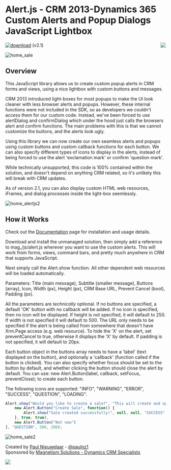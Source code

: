 # Alert.js - CRM 2013-Dynamics 365 Custom Alerts and Popup Dialogs JavaScript Lightbox
[![download](https://user-images.githubusercontent.com/14048382/27844360-c7ea9670-6174-11e7-8658-80d356c1ba8f.png)](https://github.com/PaulNieuwelaar/alertjs/releases/download/v2.1/AlertJS_2_1_0_0.zip) (v2.1) [<img align="right" src="https://user-images.githubusercontent.com/14048382/29433676-4eb13ea6-83f4-11e7-8c07-eca514b1b197.png"/>](https://github.com/PaulNieuwelaar/alertjs/wiki/Documentation)

![home_sale](https://user-images.githubusercontent.com/14048382/27886544-a4e8af74-6230-11e7-85e5-e8ad3a08cbb4.PNG)

## Overview

This JavaScript library allows us to create custom popup alerts in CRM forms and views, using a nice lightbox with custom buttons and messages.

CRM 2013 introduced light-boxes for most popups to make the UI look cleaner with less browser alerts and popups. However, these internal functions were not included in the SDK, so as developers we couldn't access them for our custom code. Instead, we've been forced to use alertDialog and confirmDialog which under the hood just calls the browsers alert and confirm functions. The main problems with this is that we cannot customize the buttons, and the alerts look ugly.

Using this library we can now create our own seamless alerts and popups using custom buttons and custom callback functions for each button. We can also specify different types of icons to display in the alerts, instead of being forced to use the alert 'exclamation mark' or confirm 'question mark'.

While technically unsupported, this code is 100% contained within the solution, and doesn't depend on anything CRM related, so it's unlikely this will break with CRM updates.

As of version 2.1, you can also display custom HTML web resources, iFrames, and dialog processes inside the light-box seemlessly.

![home_alertjs2](https://user-images.githubusercontent.com/14048382/27886545-a50497a2-6230-11e7-9d08-6b4d5c9ce764.PNG)

## How it Works

Check out the [Documentation](https://github.com/PaulNieuwelaar/alertjs/wiki/Documentation) page for installation and usage details.

Download and install the unmanaged solution, then simply add a reference to mag_/js/alert.js wherever you want to use the custom alerts. This will work from forms, views, command bars, and pretty much anywhere in CRM that supports JavaScript.

Next simply call the Alert.show function. All other dependent web resources will be loaded automatically.

Parameters: Title (main message), Subtitle (smaller message), Buttons (array), Icon, Width (px), Height (px), CRM Base URL, Prevent Cancel (bool), Padding (px).

All the parameters are _technically_ optional. If no buttons are specified, a default 'OK' button with no callback will be added. If no icon is specified, then no icon will be displayed. If height is not specified, it will default to 250. If width is not specified it will default to 500. The URL only needs to be specified if the alert is being called from somewhere that doesn't have Xrm.Page access (e.g. web resource). To hide the 'X' on the alert, set preventCancel to true, otherwise it displays the 'X' by default. If padding is not specified, it will default to 20px.

Each button object in the buttons array needs to have a 'label' (text displayed on the button), and optionally a 'callback' (function called if the button is clicked). You can also specify whether focus should be set to the button by default, and whether clicking the button should close the alert by default. You can use: new Alert.Button(label, callback, setFocus, preventClose); to create each button. 

The following icons are supported: "INFO", "WARNING", "ERROR", "SUCCESS", "QUESTION", "LOADING".

```javascript
Alert.show("Would you like to create a sale?", "This will create and open the new sale record.", [
    new Alert.Button("Create Sale", function() {
        Alert.show("Sale created successfully!", null, null, "SUCCESS", 500, 200);
    }, true, true),
    new Alert.Button("Not now")
], "QUESTION", 500, 200);
```

![home_sale2](https://user-images.githubusercontent.com/14048382/27886546-a507bcde-6230-11e7-8981-fd58adb715d0.PNG)

Created by [Paul Nieuwelaar](http://paulnieuwelaar.wordpress.com) - [@paulnz1](https://twitter.com/paulnz1)  
Sponsored by [Magnetism Solutions - Dynamics CRM Specialists](http://www.magnetismsolutions.com)

[![](https://user-images.githubusercontent.com/14048382/30045114-3805d840-9256-11e7-9bdb-323760fb43ea.png)](https://www.paypal.com/cgi-bin/webscr?cmd=_s-xclick&hosted_button_id=9VZLXZQ77RPPQ)
